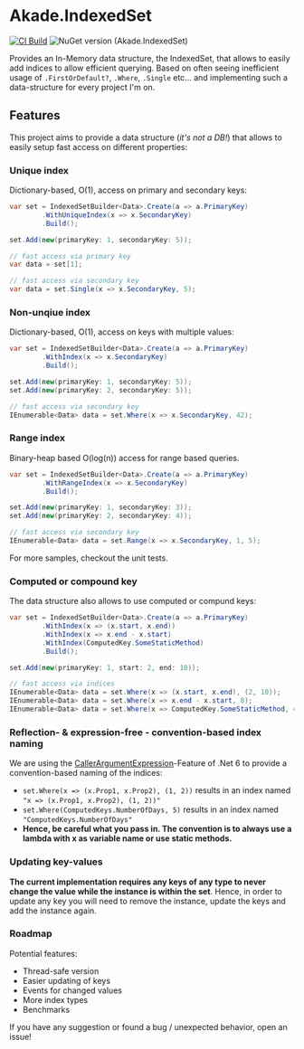 # Akade.IndexedSet

[![CI Build](https://github.com/akade/Akade.IndexedSet/actions/workflows/ci-build.yml/badge.svg?branch=master)](https://github.com/akade/Akade.IndexedSet/actions/workflows/ci-build.yml)
![NuGet version (Akade.IndexedSet)](https://img.shields.io/nuget/v/Akade.IndexedSet.svg)

Provides an In-Memory data structure, the IndexedSet, that allows to easily add indices to allow efficient querying. Based on often seeing inefficient usage of 
`.FirstOrDefault?`, `.Where`, `.Single` etc... and implementing such a data-structure for every project I'm on.

## Features
This project aims to provide a data structure (*it's not a DB!*) that allows to easily setup fast access on different properties:
### Unique index
Dictionary-based, O(1), access on primary and secondary keys:

```csharp
var set = IndexedSetBuilder<Data>.Create(a => a.PrimaryKey)
        .WithUniqueIndex(x => x.SecondaryKey)
        .Build();

set.Add(new(primaryKey: 1, secondaryKey: 5));

// fast access via primary key
var data = set[1];

// fast access via secondary key
var data = set.Single(x => x.SecondaryKey, 5);
```

### Non-unqiue index
Dictionary-based, O(1), access on keys with multiple values:

```csharp
var set = IndexedSetBuilder<Data>.Create(a => a.PrimaryKey)
        .WithIndex(x => x.SecondaryKey)
        .Build();

set.Add(new(primaryKey: 1, secondaryKey: 5));
set.Add(new(primaryKey: 2, secondaryKey: 5));

// fast access via secondary key
IEnumerable<Data> data = set.Where(x => x.SecondaryKey, 42);
```

### Range index
Binary-heap based O(log(n)) access for range based queries.

```csharp
var set = IndexedSetBuilder<Data>.Create(a => a.PrimaryKey)
        .WithRangeIndex(x => x.SecondaryKey)
        .Build();

set.Add(new(primaryKey: 1, secondaryKey: 3));
set.Add(new(primaryKey: 2, secondaryKey: 4));

// fast access via secondary key
IEnumerable<Data> data = set.Range(x => x.SecondaryKey, 1, 5);
```
For more samples, checkout the unit tests.


### Computed or compound key

The data structure also allows to use computed or compund keys:

```csharp
var set = IndexedSetBuilder<Data>.Create(a => a.PrimaryKey)
        .WithIndex(x => (x.start, x.end))
        .WithIndex(x => x.end - x.start)
        .WithIndex(ComputedKey.SomeStaticMethod)
        .Build();

set.Add(new(primaryKey: 1, start: 2, end: 10));

// fast access via indices
IEnumerable<Data> data = set.Where(x => (x.start, x.end), (2, 10));
IEnumerable<Data> data = set.Where(x => x.end - x.start, 8);
IEnumerable<Data> data = set.Where(x => ComputedKey.SomeStaticMethod, 42);
```

### Reflection- & expression-free - convention-based index naming

We are using the [CallerArgumentExpression](https://docs.microsoft.com/en-us/dotnet/api/system.runtime.compilerservices.callerargumentexpressionattribute)-Feature 
of .Net 6 to provide a convention-based naming of the indices:
- `set.Where(x => (x.Prop1, x.Prop2), (1, 2))` results in an index named `"x => (x.Prop1, x.Prop2), (1, 2))"`
- `set.Where(ComputedKeys.NumberOfDays, 5)` results in an index named `"ComputedKeys.NumberOfDays"`
- **Hence, be careful what you pass in. The convention is to always use a lambda with x as variable name or use static methods.**

### Updating key-values
**The current implementation requires any keys of any type to never change the value while the instance is within the set**. Hence, in order to update any key you will need to remove the instance, update the keys and add the instance again.

### Roadmap
Potential features:
- Thread-safe version
- Easier updating of keys
- Events for changed values
- More index types
- Benchmarks

If you have any suggestion or found a bug / unexpected behavior, open an issue!

